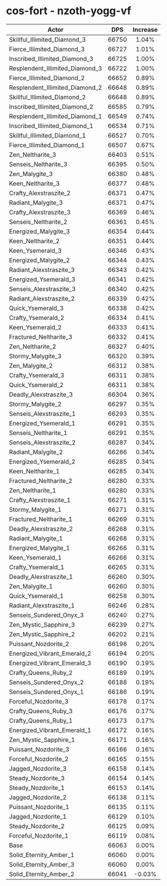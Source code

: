# cos-fort - nzoth-yogg-vf
| Actor | DPS | Increase |
|---|:---:|:---:|
|Skillful_Illimited_Diamond_3|66750|1.04%|
|Fierce_Illimited_Diamond_3|66727|1.01%|
|Inscribed_Illimited_Diamond_3|66725|1.00%|
|Resplendent_Illimited_Diamond_3|66722|1.00%|
|Fierce_Illimited_Diamond_2|66652|0.89%|
|Resplendent_Illimited_Diamond_2|66648|0.89%|
|Skillful_Illimited_Diamond_2|66648|0.89%|
|Inscribed_Illimited_Diamond_2|66585|0.79%|
|Resplendent_Illimited_Diamond_1|66549|0.74%|
|Inscribed_Illimited_Diamond_1|66534|0.71%|
|Skillful_Illimited_Diamond_1|66527|0.70%|
|Fierce_Illimited_Diamond_1|66507|0.67%|
|Zen_Neltharite_3|66403|0.51%|
|Senseis_Neltharite_3|66395|0.50%|
|Zen_Malygite_3|66380|0.48%|
|Keen_Neltharite_3|66377|0.48%|
|Crafty_Alexstraszite_2|66371|0.47%|
|Radiant_Malygite_3|66371|0.47%|
|Crafty_Alexstraszite_3|66369|0.46%|
|Senseis_Neltharite_2|66361|0.45%|
|Energized_Malygite_3|66354|0.44%|
|Keen_Neltharite_2|66351|0.44%|
|Keen_Ysemerald_3|66346|0.43%|
|Energized_Malygite_2|66344|0.43%|
|Radiant_Alexstraszite_3|66343|0.42%|
|Energized_Ysemerald_3|66341|0.42%|
|Senseis_Alexstraszite_3|66340|0.42%|
|Radiant_Alexstraszite_2|66339|0.42%|
|Quick_Ysemerald_3|66338|0.42%|
|Crafty_Ysemerald_2|66334|0.41%|
|Keen_Ysemerald_2|66333|0.41%|
|Fractured_Neltharite_3|66332|0.41%|
|Zen_Neltharite_2|66327|0.40%|
|Stormy_Malygite_3|66320|0.39%|
|Zen_Malygite_2|66312|0.38%|
|Crafty_Ysemerald_3|66311|0.38%|
|Quick_Ysemerald_2|66311|0.38%|
|Deadly_Alexstraszite_3|66304|0.36%|
|Stormy_Malygite_2|66297|0.35%|
|Senseis_Alexstraszite_1|66293|0.35%|
|Energized_Ysemerald_1|66291|0.35%|
|Senseis_Neltharite_1|66291|0.35%|
|Senseis_Alexstraszite_2|66287|0.34%|
|Radiant_Malygite_2|66286|0.34%|
|Energized_Ysemerald_2|66285|0.34%|
|Keen_Neltharite_1|66285|0.34%|
|Fractured_Neltharite_2|66280|0.33%|
|Zen_Neltharite_1|66280|0.33%|
|Crafty_Alexstraszite_1|66271|0.31%|
|Stormy_Malygite_1|66271|0.31%|
|Fractured_Neltharite_1|66269|0.31%|
|Deadly_Alexstraszite_2|66268|0.31%|
|Radiant_Malygite_1|66268|0.31%|
|Energized_Malygite_1|66266|0.31%|
|Keen_Ysemerald_1|66266|0.31%|
|Crafty_Ysemerald_1|66265|0.31%|
|Deadly_Alexstraszite_1|66260|0.30%|
|Zen_Malygite_1|66260|0.30%|
|Quick_Ysemerald_1|66258|0.30%|
|Radiant_Alexstraszite_1|66246|0.28%|
|Senseis_Sundered_Onyx_3|66240|0.27%|
|Zen_Mystic_Sapphire_3|66239|0.27%|
|Zen_Mystic_Sapphire_2|66202|0.21%|
|Puissant_Nozdorite_2|66198|0.20%|
|Energized_Vibrant_Emerald_2|66194|0.20%|
|Energized_Vibrant_Emerald_3|66190|0.19%|
|Crafty_Queens_Ruby_2|66189|0.19%|
|Senseis_Sundered_Onyx_2|66188|0.19%|
|Senseis_Sundered_Onyx_1|66186|0.19%|
|Forceful_Nozdorite_3|66178|0.17%|
|Crafty_Queens_Ruby_3|66176|0.17%|
|Crafty_Queens_Ruby_1|66173|0.17%|
|Energized_Vibrant_Emerald_1|66172|0.16%|
|Zen_Mystic_Sapphire_1|66171|0.16%|
|Puissant_Nozdorite_3|66166|0.16%|
|Forceful_Nozdorite_2|66165|0.15%|
|Jagged_Nozdorite_3|66158|0.14%|
|Steady_Nozdorite_3|66154|0.14%|
|Steady_Nozdorite_1|66153|0.14%|
|Jagged_Nozdorite_2|66138|0.11%|
|Puissant_Nozdorite_1|66135|0.11%|
|Jagged_Nozdorite_1|66129|0.10%|
|Steady_Nozdorite_2|66125|0.09%|
|Forceful_Nozdorite_1|66119|0.08%|
|Base|66063|0.00%|
|Solid_Eternity_Amber_1|66060|0.00%|
|Solid_Eternity_Amber_3|66060|0.00%|
|Solid_Eternity_Amber_2|66041|-0.03%|
